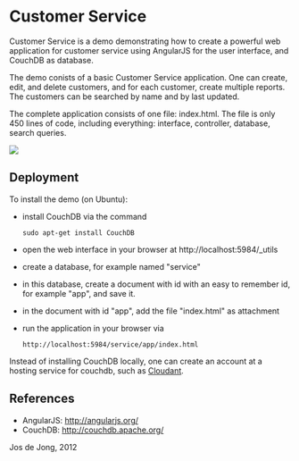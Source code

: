 # Customer Service

Customer Service is a demo demonstrating how to create a powerful web
application for customer service using AngularJS for the user interface, and
CouchDB as database.

The demo conists of a basic Customer Service application. One can create, edit,
and delete customers, and for each customer, create multiple reports. The
customers can be searched by name and by last updated.

The complete application consists of one file: index.html. The file is only
450 lines of code, including everything: interface, controller, database,
search queries.

<img src="https://github.com/wjosdejong/customerservice/screenshot.png">

## Deployment

To install the demo (on Ubuntu):

- install CouchDB via the command

      sudo apt-get install CouchDB

- open the web interface in your browser at http://localhost:5984/_utils
- create a database, for example named "service"
- in this database, create a document with id with an easy to remember
  id, for example "app", and save it.
- in the document with id "app", add the file "index.html" as attachment
- run the application in your browser via

      http://localhost:5984/service/app/index.html


Instead of installing CouchDB locally, one can create an account at a hosting
service for couchdb, such as [Cloudant](https://cloudant.com/).


## References

- AngularJS: http://angularjs.org/
- CouchDB: http://couchdb.apache.org/


Jos de Jong, 2012
